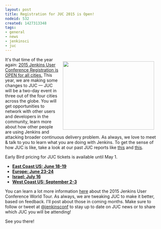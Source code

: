 ```yaml
---
layout: post
title: Registration for JUC 2015 is Open!
nodeid: 532
created: 1427313348
tags:
- general
- news
- jenkinsci
- juc
---
```

<div style="float:right; margin:1em">
<img src="https://pbs.twimg.com/media/Bqbz9JQIIAA9gKG.jpg" width=300 height=225>
</div>

<p>It's that time of the year again: <a href="http://www.cloudbees.com/jenkins/juc-2015/">2015 Jenkins User Conference Registration is OPEN for all cities.</a> This year, we are making some changes to JUC &mdash; JUC will be a two-day event in three out of the four cities across the globe. You will get opportunities to network with other users and developers in the community, learn more about how other people are using Jenkins and attacking broader continuous delivery problem. As always, we love to meet &amp; talk to you to learn what you are doing with Jenkins. To get the sense of how JUC is like, take a look at our past JUC reports like <a href="http://jenkins-ci.org/content/juc-berlin-summary">this</a> and <a href="http://jenkins-ci.org/content/juc-boston-what-day">this</a>.</p>

<p>Early Bird pricing for JUC tickets is available until May 1.</p>

<ul><li><b><a href="https://www.regonline.com/register/checkin.aspx?EventId=1698436&MethodId=0&EventSessionId=&startnewreg=1">East Coast US: June 18-19</a></b>
<li><b><a href="https://www.regonline.com/Register/Checkin.aspx?EventID=1698435">Europe: June 23-24</a></b>
<li><b><a href="https://www.eventbrite.com/e/jenkins-user-conference-israel-tlv-david-inter-continental-july-16-2015-tickets-16393557572">Israel: July 16</a></b>
<li><b><a href="https://www.regonline.com/Register/Checkin.aspx?EventID=1697214">West Coast US: September 2-3</a></b></ul>

<p>You can learn a lot more information <a href="http://www.cloudbees.com/jenkins/juc-2015/">here</a> about the 2015 Jenkins User Conference World Tour. As always, we are tweaking JUC to make it better, based on feedback. I'll post about those in coming months. Make sure to follow or tweet at <a href="https://twitter.com/jenkinsconf">@jenkinsconf</a> to stay up to date on JUC news or to share which JUC you will be attending!</p>

<p>
See you there!</p>
